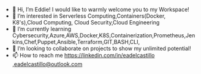 - 👋 Hi, I’m Eddie! I would like to warmly welcome you to my Workspace!
- 👀 I’m interested in Serverless Computing,Containers(Docker, K8's),Cloud Computing, Cloud Security,Cloud Engineering
- 🌱 I’m currently learning Cybersecurity,Azure,AWS,Docker,K8S,Containerization,Prometheus,Jenkins,Chef,Puppet,Ansible,Terraform,GIT,BASH,CLI,
- 💞️ I’m looking to collaborate on projects to show my unlimited potential!
- 📫 How to reach me https://linkedin.com/in/eadelcastillo ,eadelcastillo@outlook.com

